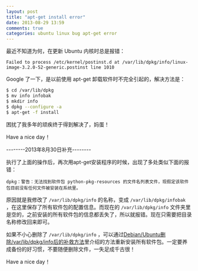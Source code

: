 ```yaml
---
layout: post
title: "apt-get install error"
date: 2013-08-29 13:59
comments: true
categories: ubuntu linux bug apt-get error
---
```

最近不知道为何，在更新 Ubuntu 内核时总是报错：

```
Failed to process /etc/kernel/postinst.d at /var/lib/dpkg/info/linux-image-3.2.0-52-generic.postinst line 1010
```

Google 了一下，是以前使用 apt-get 卸载软件时不完全引起的，解决方法是：

``` bash
$ cd /var/lib/dpkg
$ mv info infobak
$ mkdir info
$ dpkg --configure -a
$ apt-get -f install
```

困扰了我多年的顽疾终于得到解决了，妈蛋！

Have a nice day！

<!-- more -->

--------2013年8月30日补充--------

执行了上面的操作后，再次用apt-get安装程序的时候，出现了多处类似下面的报错：

```
dpkg：警告：无法找到软件包 python-pkg-resources 的文件名列表文件，现假定该软件包目前没有任何文件被安装在系统里。
```

原因就是我修改了 `/var/lib/dpkg/info` 的名称，变成 `/var/lib/dpkg/infobak` ，在这里保存了所有软件包的配置信息。而现在的 `/var/lib/dpkg/info` 文件夹里是空的，之前安装的所有软件包的信息都丢失了，所以就报错。现在只需要把目录名称修改回来即可。

如果不小心删除了 `/var/lib/dpkg/info` ，可以通过[Debian/Ubuntu删除/var/lib/dpkg/info后的补救方法](http://lx.shellcodes.org/show/507d6fed04b91e46db000002.html)里介绍的方法重新安装所有软件包。一定要养成备份的好习惯，不要随便删除文件，一失足成千古很！

Have a nice day！
